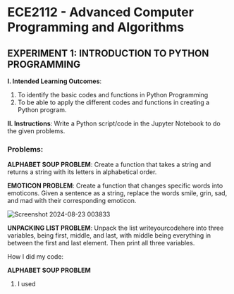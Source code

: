 # ECE2112 - Advanced Computer Programming and Algorithms
## EXPERIMENT 1: INTRODUCTION TO PYTHON PROGRAMMING


**I. Intended Learning Outcomes**:
   1. To identify the basic codes and functions in Python Programming
   2. To be able to apply the different codes and functions in creating a Python program.


**II. Instructions**:
Write a Python script/code in the Jupyter Notebook to do the given problems.


### **Problems:** 


**ALPHABET SOUP PROBLEM**: Create a function that takes a string and returns a string with its letters
in alphabetical order.


**EMOTICON PROBLEM**: Create a function that changes specific words into emoticons. Given a sentence
as a string, replace the words smile, grin, sad, and mad with their corresponding emoticon.

![Screenshot 2024-08-23 003833](https://github.com/user-attachments/assets/1a033aa2-0960-4437-8663-a7dd19cd2255)

**UNPACKING LIST PROBLEM**: Unpack the list writeyourcodehere into three variables, being first, middle, and last, with middle being everything in between the first and last element. Then print all three
variables.


How I did my code:

**ALPHABET SOUP PROBLEM**
1. I used 
